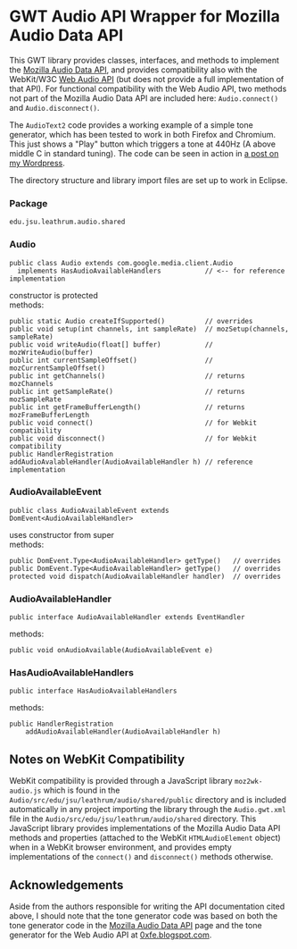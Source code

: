 # GWT Audio API Wrapper for Mozilla Audio Data API

This GWT library provides classes, interfaces, and methods to implement the
[Mozilla Audio Data API](https://wiki.mozilla.org/Audio_Data_API),
and provides compatibility also with the WebKit/W3C
[Web Audio API](https://dvcs.w3.org/hg/audio/raw-file/tip/webaudio/specification.html) (but does not provide a full implementation of that
API).  For functional compatibility with the Web Audio API, 
two methods not part of the Mozilla Audio
Data API are included here:  `Audio.connect()` and `Audio.disconnect()`.

The `AudioText2` code provides a working example of a simple tone
generator, which has been tested to work in both Firefox and Chromium.
This just shows a "Play" button which triggers a tone at 440Hz (A above middle
C in standard tuning).  The code can be seen in action in 
[a post on my Wordpress](http://cs.jsu.edu/wordpress/?p=442).

The directory structure and library import files are set up to work in Eclipse.

### Package

    edu.jsu.leathrum.audio.shared

### Audio

    public class Audio extends com.google.media.client.Audio
      implements HasAudioAvailableHandlers           // <-- for reference implementation

constructor is protected  
methods:

    public static Audio createIfSupported()          // overrides
    public void setup(int channels, int sampleRate)  // mozSetup(channels, sampleRate)
    public void writeAudio(float[] buffer)           // mozWriteAudio(buffer)
    public int currentSampleOffset()                 // mozCurrentSampleOffset()
    public int getChannels()                         // returns mozChannels
    public int getSampleRate()                       // returns mozSampleRate
    public int getFrameBufferLength()                // returns mozFrameBufferLength
    public void connect()                            // for Webkit compatibility
    public void disconnect()                         // for Webkit compatibility
    public HandlerRegistration addAudioAvalableHandler(AudioAvailableHandler h) // reference implementation

### AudioAvailableEvent

    public class AudioAvailableEvent extends DomEvent<AudioAvailableHandler>

uses constructor from super  
methods:

    public DomEvent.Type<AudioAvailableHandler> getType()   // overrides
    public DomEvent.Type<AudioAvailableHandler> getType()   // overrides
    protected void dispatch(AudioAvailableHandler handler)  // overrides

### AudioAvailableHandler

    public interface AudioAvailableHandler extends EventHandler

methods:

    public void onAudioAvailable(AudioAvailableEvent e)

### HasAudioAvailableHandlers

    public interface HasAudioAvailableHandlers

methods:

    public HandlerRegistration 
        addAudioAvailableHandler(AudioAvailableHandler h)

## Notes on WebKit Compatibility

WebKit compatibility is provided through a JavaScript library
`moz2wk-audio.js` which is found in the
`Audio/src/edu/jsu/leathrum/audio/shared/public`
directory and is included automatically in any project importing the
library through the `Audio.gwt.xml`
file in the `Audio/src/edu/jsu/leathrum/audio/shared` directory.
This JavaScript library provides implementations of the Mozilla Audio Data API
methods and properties (attached to the WebKit `HTMLAudioElement` object)
when in a WebKit browser environment, and provides empty implementations
of the `connect()` and `disconnect()` methods otherwise.

## Acknowledgements

Aside from the authors responsible for writing the API documentation cited
above, I should note that the tone generator code was based on both the
tone generator code in the
[Mozilla Audio Data API](https://wiki.mozilla.org/Audio_Data_API) page
and the tone generator for the Web Audio API at
[0xfe.blogspot.com](http://0xfe.blogspot.com/2011/08/generating-tones-with-web-audio-api.html).

